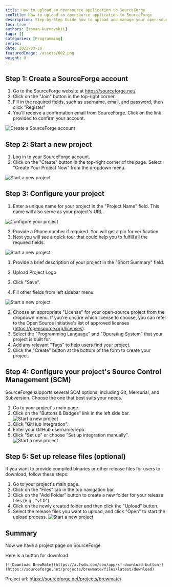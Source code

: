 ```yaml
---
title: How to upload an opensource application to SourceForge
seoTitle: How to upload an opensource application to SourceForge
description: Step-by-Step Guide how to upload and manage your open-source application on SourceForge with this detailed, step-by-step guide, ensuring maximum visibility and accessibility for your project.
toc: true
authors: [roman-kurnovskii]
tags: []
categories: [Programming]
series:
date: 2023-03-16
featuredImage: /assets/002.png
weight: 0
---
```



## Step 1: Create a SourceForge account

1. Go to the SourceForge website at <https://sourceforge.net/>
1. Click on the "Join" button in the top-right corner.
2. Fill in the required fields, such as username, email, and password, then click "Register"
3. You'll receive a confirmation email from SourceForge. Click on the link provided to confirm your account.

![Create a SourceForge account](assets/001.png)

## Step 2: Start a new project

1. Log in to your SourceForge account.
1. Click on the "Create" button in the top-right corner of the page.
Select "Create Your Project Now" from the dropdown menu.

![Start a new project](assets/002.png)

## Step 3: Configure your project

1. Enter a unique name for your project in the "Project Name" field. This name will also serve as your project's URL.

![Configure your project](assets/003.png)

2. Provide a Phone number if required. You will get a pin for verification.
3. Next you will see a quick tour that could help you to fulfill all the required fields.

![Start a new project](assets/004.png)

1. Provide a brief description of your project in the "Short Summary" field.
1. Upload Project Logo
1. Click "Save".

1. Fill other fields from left sidebar menu.

![Start a new project](assets/005.png)

2. Choose an appropriate "License" for your open-source project from the dropdown menu. If you're unsure which license to choose, you can refer to the Open Source Initiative's list of approved licenses (<https://opensource.org/licenses>).
3. Select the "Programming Language" and "Operating System" that your project is built for.
4. Add any relevant "Tags" to help users find your project.
5. Click the "Create" button at the bottom of the form to create your project.

## Step 4: Configure your project's Source Control Management (SCM)

SourceForge supports several SCM options, including Git, Mercurial, and Subversion. Choose the one that best suits your needs.

1. Go to your project's main page.
1. Click on the "Buttons & Badges" link in the left side bar.
![Start a new project](assets/006.png)
3. Click "GitHub Integration".
4. Enter your GitHub username/repo.
5. Click "Set up" or choose "Set up integration manually".
![Start a new project](assets/007.png)

## Step 5: Set up release files (optional)

If you want to provide compiled binaries or other release files for users to download, follow these steps:

1. Go to your project's main page.
1. Click on the "Files" tab in the top navigation bar.
1. Click on the "Add Folder" button to create a new folder for your release files (e.g., "v1.0").
1. Click on the newly created folder and then click the "Upload" button.
1. Select the release files you want to upload, and click "Open" to start the upload process.
![Start a new project](assets/008.png)

## Summary

Now we have a project page on SourceForge.

Here is a button for download:

```
[![Download BrewMate](https://a.fsdn.com/con/app/sf-download-button)](https://sourceforge.net/projects/brewmate/files/latest/download)
```

Project url: <https://sourceforge.net/projects/brewmate/>
